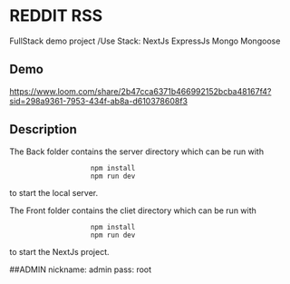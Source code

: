 
# REDDIT RSS

FullStack demo project /Use Stack: NextJs ExpressJs Mongo Mongoose

## Demo


https://www.loom.com/share/2b47cca6371b466992152bcba48167f4?sid=298a9361-7953-434f-ab8a-d610378608f3
## Description

The Back folder contains the server directory which can be run with 

                        npm install
                        npm run dev 

to start the local server.

The Front folder contains the cliet directory which can be run with 

                        npm install
                        npm run dev 
                        
to start the NextJs project.

##ADMIN 
nickname:  admin
pass:      root

